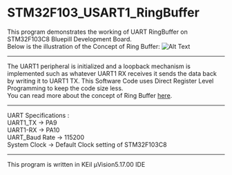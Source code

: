 # STM32F103_USART1_RingBuffer
This program demonstrates the working of UART RingBuffer on STM32F103C8 Bluepill Development Board.</br>
Below is the illustration of the Concept of Ring Buffer:
![Alt Text](https://upload.wikimedia.org/wikipedia/commons/f/fd/Circular_Buffer_Animation.gif)

-------------------------------------------------------------------
The UART1 peripheral is initialized and a loopback mechanism is implemented such as whatever UART1 RX receives it sends the data back by writing it to UART1 TX.
This Software Code uses Direct Register Level Programming to keep the code size less.  </br>
You can read more about the concept of Ring Buffer [here](https://en.wikipedia.org/wiki/Circular_buffer).

-------------------------------------------------------------------
UART Specifications :</br>
UART1_TX -> PA9</br>
UART1-RX -> PA10</br>
UART_Baud Rate -> 115200</br>
System Clock -> Default Clock setting of STM32F103C8</br>

-------------------------------------------------------------------
This program is written in KEil µVision5.17.00 IDE
